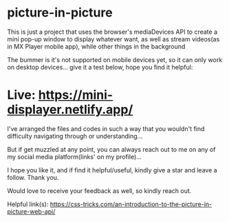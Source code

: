 # picture-in-picture

This is just a project that uses the browser's mediaDevices API to create a mini pop-up window to display whatever want, as well as stream videos(as in MX Player mobile app), while other things in the background

The bummer is it's not supported on mobile devices yet, so it can only work on desktop devices... give it a test below, hope you find it helpful:

# Live: https://mini-displayer.netlify.app/

I've arranged the files and codes in such a way that you wouldn't find difficulty navigating through or understanding...

But if get muzzled at any point, you can always reach out to me on any of my social media platform(links' on my profile)...

I hope you like it, and if find it helpful/useful, kindly give a star and leave a follow. Thank you.

Would love to receive your feedback as well, so kindly reach out.

Helpful link(s): https://css-tricks.com/an-introduction-to-the-picture-in-picture-web-api/
